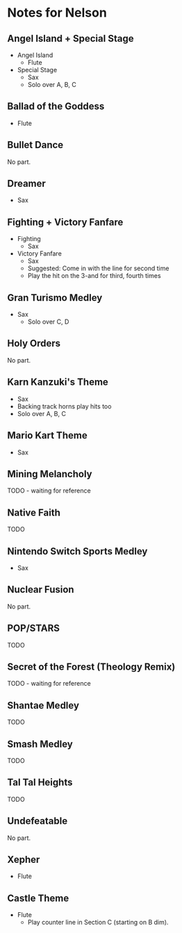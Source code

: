 # Notes for Nelson

## Angel Island + Special Stage

- Angel Island
  - Flute
- Special Stage
  - Sax
  - Solo over A, B, C

## Ballad of the Goddess

- Flute

## Bullet Dance

No part.

## Dreamer

- Sax

## Fighting + Victory Fanfare

- Fighting
  - Sax
- Victory Fanfare
  - Sax
  - Suggested: Come in with the line for second time
  - Play the hit on the 3-and for third, fourth times

## Gran Turismo Medley

- Sax
  - Solo over C, D

## Holy Orders

No part.

## Karn Kanzuki's Theme

- Sax
- Backing track horns play hits too
- Solo over A, B, C

## Mario Kart Theme

- Sax

## Mining Melancholy

TODO - waiting for reference

## Native Faith

TODO

## Nintendo Switch Sports Medley

- Sax

## Nuclear Fusion

No part.

## POP/STARS

TODO

## Secret of the Forest (Theology Remix)

TODO - waiting for reference

## Shantae Medley

TODO

## Smash Medley

TODO

## Tal Tal Heights

TODO

## Undefeatable

No part.

## Xepher

- Flute

## Castle Theme

- Flute
  - Play counter line in Section C (starting on B dim).
